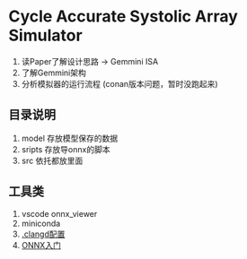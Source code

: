 # Cycle Accurate Systolic Array Simulator

1. 读Paper了解设计思路 -> Gemmini ISA
1. 了解Gemmini架构
1. 分析模拟器的运行流程 (conan版本问题，暂时没跑起来)

## 目录说明
1. model 存放模型保存的数据
1. sripts 存放导onnx的脚本
1. src 依托都放里面


## 工具类
1. vscode onnx_viewer
1. miniconda
1. [.clangd配置](https://tonixwd.github.io/2024/10/08/%E5%AE%9E%E7%94%A8%E5%B7%A5%E5%85%B7%E7%AC%94%E8%AE%B0/clangd%E9%85%8D%E7%BD%AE%E6%96%87%E4%BB%B6%E7%AE%80%E4%BB%8B/)
1. [ONNX入门](https://zhuanlan.zhihu.com/p/346511883)
